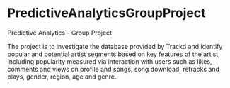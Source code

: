 # PredictiveAnalyticsGroupProject
Predictive Analytics - Group Project

The project is to investigate the database provided by Trackd and identify popular and potential artist segments  based on key features of the artist, including popularity measured via interaction with users such as likes, comments and views on profile and songs, song download, retracks and plays, gender, region, age and genre. 
